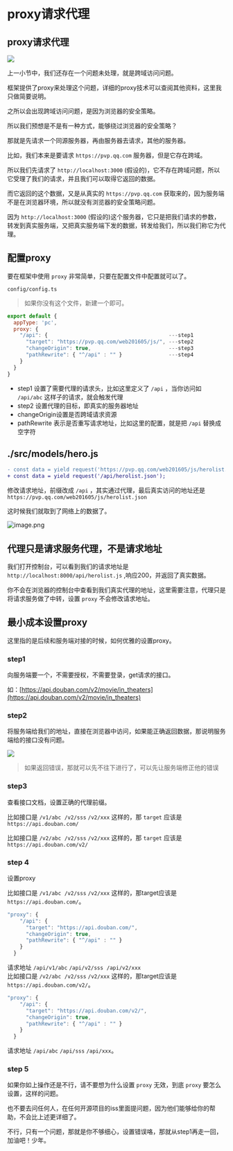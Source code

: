 # proxy请求代理

## proxy请求代理

![](https://cdn.nlark.com/yuque/0/2018/png/123174/1544147728619-f6d75162-09d5-45d2-8605-355b0631ea30.png#align=center&display=inline&height=184&originHeight=184&originWidth=1104&status=done&width=747)

上一小节中，我们还存在一个问题未处理，就是跨域访问问题。

框架提供了proxy来处理这个问题，详细的proxy技术可以查阅其他资料，这里我只做简要说明。

之所以会出现跨域访问问题，是因为浏览器的安全策略。

所以我们预想是不是有一种方式，能够绕过浏览器的安全策略？

那就是先请求一个同源服务器，再由服务器去请求，其他的服务器。

比如，我们本来是要请求 `https://pvp.qq.com` 服务器，但是它存在跨域。

所以我们先请求了 `http://localhost:3000` (假设的)，它不存在跨域问题，所以它受理了我们的请求，并且我们可以取得它返回的数据。

而它返回的这个数据，又是从真实的 `https://pvp.qq.com` 获取来的，因为服务端不是在浏览器环境，所以就没有浏览器的安全策略问题。

因为 `http://localhost:3000` (假设的)这个服务器，它只是把我们请求的参数，转发到真实服务端，又把真实服务端下发的数据，转发给我们，所以我们称它为代理。

## 配置proxy

要在框架中使用 `proxy` 非常简单，只要在配置文件中配置就可以了。

`config/config.ts`

> 如果你没有这个文件，新建一个即可。

```javascript
export default {
  appType: 'pc',
  proxy: {
    "/api": {                                       ---step1
      "target": "https://pvp.qq.com/web201605/js/", ---step2
      "changeOrigin": true,                         ---step3
      "pathRewrite": { "^/api" : "" }               ---step4
    }
  }
}
```

- step1 设置了需要代理的请求头，比如这里定义了 `/api` ，当你访问如 `/api/abc` 这样子的请求，就会触发代理
- step2 设置代理的目标，即真实的服务器地址
- changeOrigin设置是否跨域请求资源
- pathRewrite 表示是否重写请求地址，比如这里的配置，就是把 `/api` 替换成空字符

## ./src/models/hero.js

```diff
- const data = yield request('https://pvp.qq.com/web201605/js/herolist.json');
+ const data = yield request('/api/herolist.json');
```

修改请求地址，前缀改成 `/api` ，其实通过代理，最后真实访问的地址还是 `https://pvp.qq.com/web201605/js/herolist.json`

这时候我们就取到了网络上的数据了。

![image.png](https://cdn.nlark.com/yuque/0/2019/png/123174/1559269291940-da31c85c-e148-4c56-963e-558ed01dc1a1.png#align=left&display=inline&height=779&name=image.png&originHeight=1558&originWidth=2862&size=718530&status=done&width=1431)

## 代理只是请求服务代理，不是请求地址

我们打开控制台，可以看到我们的请求地址是 `http://localhost:8000/api/herolist.js` ,响应200，并返回了真实数据。

你不会在浏览器的控制台中查看到我们真实代理的地址，这里需要注意，代理只是将请求服务做了中转，设置 `proxy` 不会修改请求地址。

## 最小成本设置proxy

这里指的是后续和服务端对接的时候，如何优雅的设置proxy。

### step1

向服务端要一个，不需要授权，不需要登录，get请求的接口。

如：[https://api.douban.com/v2/movie/in_theaters](https://api.douban.com/v2/movie/in_theaters)

### step2

将服务端给我们的地址，直接在浏览器中访问，如果能正确返回数据，那说明服务端给的接口没有问题。

![](https://cdn.nlark.com/yuque/0/2018/png/123174/1544150095668-b7ee56cb-5a40-465f-b1e0-09cb43eca79d.png#align=center&display=inline&height=148&originHeight=148&originWidth=944&status=done&width=747)

> 如果返回错误，那就可以先不往下进行了，可以先让服务端修正他的错误

### step3

查看接口文档，设置正确的代理前缀。

比如接口是 `/v1/abc`  `/v2/sss` `/v2/xxx` 这样的，那 `target` 应该是 `https://api.douban.com/`

比如接口是 `/v2/abc`  `/v2/sss` `/v2/xxx` 这样的，那 `target` 应该是 `https://api.douban.com/v2/`

### step 4

设置proxy

比如接口是 `/v1/abc`  `/v2/sss` `/v2/xxx` 这样的，那target应该是 `https://api.douban.com/`。

```javascript
"proxy": {
    "/api": {
      "target": "https://api.douban.com/",
      "changeOrigin": true,
      "pathRewrite": { "^/api" : "" }
    }
  }
```

请求地址 `/api/v1/abc` `/api/v2/sss`  `/api/v2/xxx`<br />比如接口是 `/v2/abc`  `/v2/sss` `/v2/xxx` 这样的，那target应该是 `https://api.douban.com/v2/`。

```javascript
"proxy": {
    "/api": {
      "target": "https://api.douban.com/v2/",
      "changeOrigin": true,
      "pathRewrite": { "^/api" : "" }
    }
  }
```

请求地址 `/api/abc` `/api/sss` `/api/xxx`。

### step 5

如果你如上操作还是不行，请不要想为什么设置 `proxy` 无效，到底 `proxy` 要怎么设置，这样的问题。

也不要去问任何人，在任何开源项目的iss里面提问题，因为他们能够给你的帮助，不会比上述更详细了。

不行，只有一个问题，那就是你不够细心，设置错误咯，那就从step1再走一回，加油吧！少年。